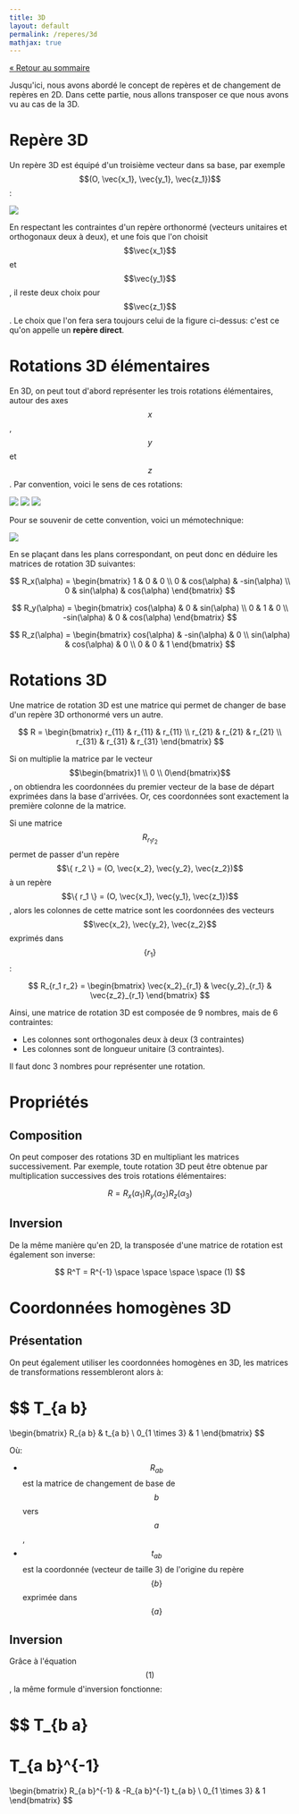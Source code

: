 ```yaml
---
title: 3D
layout: default
permalink: /reperes/3d
mathjax: true
---
```


[&laquo; Retour au sommaire](/reperes)

Jusqu'ici, nous avons abordé le concept de repères et de changement de repères en 2D. Dans cette partie, nous allons
transposer ce que nous avons vu au cas de la 3D.

# Repère 3D

Un repère 3D est équipé d'un troisième vecteur dans sa base, par exemple $$(O, \vec{x_1}, \vec{y_1}, \vec{z_1})$$:

<div class="text-center">
    <img src="/assets/imgs/repere3d.svg" />
</div>

En respectant les contraintes d'un repère orthonormé (vecteurs unitaires et orthogonaux deux à deux), et une fois
que l'on choisit $$\vec{x_1}$$ et $$\vec{y_1}$$, il reste deux choix pour $$\vec{z_1}$$. Le choix que l'on fera
sera toujours celui de la figure ci-dessus: c'est ce qu'on appelle un **repère direct**.

# Rotations 3D élémentaires

En 3D, on peut tout d'abord représenter les trois rotations élémentaires, autour des axes $$x$$, $$y$$ et $$z$$. Par
convention, voici le sens de ces rotations:

<div class="text-center">
    <img src="/assets/imgs/rx.svg" />
    <img src="/assets/imgs/ry.svg" />
    <img src="/assets/imgs/rz.svg" />
</div>

Pour se souvenir de cette convention, voici un mémotechnique:

<div class="text-center">
    <img src="/assets/imgs/convention_3d.svg" />
</div>

En se plaçant dans les plans correspondant, on peut donc en déduire les matrices de rotation 3D suivantes:

$$
R_x(\alpha) =
\begin{bmatrix}
1 & 0 & 0 \\
0 & cos(\alpha) & -sin(\alpha) \\
0 & sin(\alpha) & cos(\alpha)
\end{bmatrix}
$$

$$
R_y(\alpha) =
\begin{bmatrix}
cos(\alpha) & 0 & sin(\alpha) \\
0 & 1 & 0 \\
-sin(\alpha) & 0 & cos(\alpha)
\end{bmatrix}
$$

$$
R_z(\alpha) =
\begin{bmatrix}
cos(\alpha) & -sin(\alpha) & 0 \\
sin(\alpha) & cos(\alpha) & 0 \\
0 & 0 & 1
\end{bmatrix}
$$

# Rotations 3D

Une matrice de rotation 3D est une matrice qui permet de changer de base d'un repère 3D orthonormé vers un autre.

$$
R =
\begin{bmatrix}
r_{11} & r_{11} & r_{11} \\
r_{21} & r_{21} & r_{21} \\
r_{31} & r_{31} & r_{31}
\end{bmatrix}
$$

Si on multiplie la matrice par le vecteur $$\begin{bmatrix}1 \\ 0 \\ 0\end{bmatrix}$$, on obtiendra les coordonnées du premier
vecteur de la base de départ exprimées dans la base d'arrivées. Or, ces coordonnées sont exactement la première
colonne de la matrice.

Si une matrice $$R_{r_1 r_2}$$ permet de passer d'un repère $$\{ r_2 \} = (O, \vec{x_2}, \vec{y_2}, \vec{z_2})$$
à un repère $$\{ r_1 \} = (O, \vec{x_1}, \vec{y_1}, \vec{z_1})$$, alors les colonnes de cette matrice sont les
coordonnées des vecteurs $$\vec{x_2}, \vec{y_2}, \vec{z_2}$$ exprimés dans $$\{ r_1 \}$$:

$$
R_{r_1 r_2} =
\begin{bmatrix}
\vec{x_2}_{r_1} & \vec{y_2}_{r_1} & \vec{z_2}_{r_1} 
\end{bmatrix}
$$

Ainsi, une matrice de rotation 3D est composée de 9 nombres, mais de 6 contraintes:

* Les colonnes sont orthogonales deux à deux (3 contraintes)
* Les colonnes sont de longueur unitaire (3 contraintes).

Il faut donc 3 nombres pour représenter une rotation.

# Propriétés

## Composition

On peut composer des rotations 3D en multipliant les matrices successivement. Par exemple, toute rotation 3D peut
être obtenue par multiplication successives des trois rotations élémentaires:

$$
R = R_x(\alpha_1) R_y(\alpha_2) R_z(\alpha_3)
$$

## Inversion

De la même manière qu'en 2D, la transposée d'une matrice de rotation est également son inverse:

$$
R^T = R^{-1}
\space \space \space \space (1)
$$

# Coordonnées homogènes 3D

## Présentation

On peut également utiliser les coordonnées homogènes en 3D, les matrices de transformations ressembleront alors à:

$$
T_{a b}
=
\begin{bmatrix}
R_{a b} & t_{a b} \\
0_{1 \times 3} & 1
\end{bmatrix}
$$

Où:

* $$R_{a b}$$ est la matrice de changement de base de $$b$$ vers $$a$$,
* $$t_{a b}$$ est la coordonnée (vecteur de taille 3) de l'origine du repère $$\{ b \}$$ exprimée dans $$\{ a \}$$

## Inversion

Grâce à l'équation $$(1)$$, la même formule d'inversion fonctionne:

$$
T_{b a}
=
T_{a b}^{-1}
=
\begin{bmatrix}
R_{a b}^{-1} & -R_{a b}^{-1} t_{a b} \\
0_{1 \times 3} & 1
\end{bmatrix}
$$
